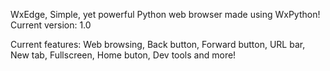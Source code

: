 WxEdge,
Simple, yet powerful Python web browser made using WxPython!
Current version: 1.0

 Current features: Web browsing, Back button, Forward button, URL bar, New tab, Fullscreen, Home buton, Dev tools and more!
